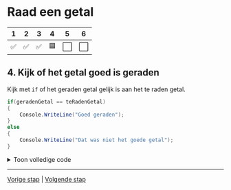 # Raad een getal

| 1 | 2 | 3 | 4 | 5 | 6 |
| --- | --- | --- | --- | --- | --- |
 ✅| ✅ | ✅ | 🟦 | ⬜ | ⬜ |


## 4. Kijk of het getal goed is geraden

Kijk met `if` of het geraden getal gelijk is aan het te raden getal. 

```csharp
if(geradenGetal == teRadenGetal)
{
    Console.WriteLine("Goed geraden");
}
else
{
    Console.WriteLine("Dat was niet het goede getal");
}

```
<details>
<summary>Toon volledige code</summary>

```csharp
Console.WriteLine("Welkom bij het spel 'Raad een Getal'!");
Console.WriteLine("Ik heb een getal tussen 1 en 10 gekozen. Kun jij het raden?");

Random random = new Random();
int teRadenGetal = random.Next(1, 10);

Console.Write("Welk getal denk je dat het is?: ");
string invoer = Console.ReadLine();

int geradenGetal = int.Parse(invoer);

if(geradenGetal == teRadenGetal)
{
    Console.WriteLine("Goed geraden");
}
else
{
    Console.WriteLine("Dat was niet het goede getal");
}

Console.ReadKey();
```
</details>

---

[Vorige stap](stap_3.md) | [Volgende stap](stap_5.md)